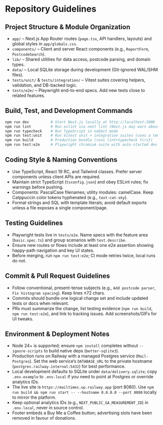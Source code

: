 # Repository Guidelines

## Project Structure & Module Organization
- `app/` – Next.js App Router routes (`page.tsx`, API handlers, layouts) and global styles in `app/globals.css`.
- `components/` – Client and server React components (e.g., `ReportForm`, `PostcodeSearch`).
- `lib/` – Shared utilities for data access, postcode parsing, and domain types.
- `data/` – Local SQLite storage during development (Git-ignored WAL/SHM files).
- `tests/unit/` & `tests/integration/` – Vitest suites covering helpers, validation, and DB-backed logic.
- `tests/e2e/` – Playwright end-to-end specs. Add new tests close to related features.

## Build, Test, and Development Commands
```bash
npm run dev          # Start Next.js locally at http://localhost:3000
npm run lint         # Run eslint via next lint (Next.js may warn about workspace root discovery)
npm run typecheck    # Run TypeScript in noEmit mode
npm run test:unit    # Run Vitest unit + integration suites (uses a temp SQLite DB)
npm run build        # Production bundle (runs lint+typecheck first)
npm run test:e2e     # Playwright chromium suite with auto-started dev server
```

## Coding Style & Naming Conventions
- Use TypeScript, React 19 RC, and Tailwind classes. Prefer server components unless client APIs are required.
- Maintain strict TypeScript (`tsconfig.json`) and obey ESLint rules; fix warnings before pushing.
- Components: PascalCase filenames; utility modules: camelCase. Keep Catppuccin color tokens hyphenated (e.g., `text-cat-sky`).
- Format strings and SQL with template literals; avoid default exports unless a file exposes a single component/page.

## Testing Guidelines
- Playwright tests live in `tests/e2e`. Name specs with the feature area (`basic.spec.ts`) and group scenarios with `test.describe`.
- Ensure new routes or flows include at least one e2e assertion showing happy-path navigation and key UI states.
- Before merging, run `npm run test:e2e`; CI mode retries twice, local runs do not.

## Commit & Pull Request Guidelines
- Follow conventional, present-tense subjects (e.g., `Add postcode parser`, `Fix histogram spacing`). Keep lines ≤72 chars.
- Commits should bundle one logical change set and include updated tests or docs when relevant.
- PRs must summarize the change, list testing evidence (`npm run build`, `npm run test:e2e`), and link to tracking issues. Add screenshots/GIFs for UI tweaks.

## Environment & Deployment Notes
- Node 24+ is supported; ensure `npm install` completes without `--ignore-scripts` to build native deps (`better-sqlite3`).
- Production runs on Railway with a managed Postgres service (`Mail-Postgres`). Set the web service’s `DATABASE_URL` to the private hostname (`postgres.railway.internal:5432`) for best performance.
- Local development defaults to SQLite under `data/delivery.sqlite`; copy `.env.example` to `.env.local` if you need to point at Postgres or override analytics IDs.
- The live site is `https://mailtimes.up.railway.app` (port 8080). Use `npm run build && npm run start -- --hostname 0.0.0.0 --port 8080` locally to mirror the platform.
- Keep optional analytics IDs (e.g., `NEXT_PUBLIC_GA_MEASUREMENT_ID`) in `.env.local`, never in source control.
- Footer embeds a Buy Me a Coffee button; advertising slots have been removed in favour of donations.

